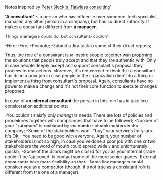 Notes inspired by [Peter Block's 'Flawless consulting'](https://a.co/d/0mwYu4a)

**'A consultant'** is a person who has influence over someone (tech specialist, manager, any other person in a company), but has no direct authority. It makes a consultant different from **a manager**. 

Things managers could do, but consultants couldn't: 

-Hire;
-Fire;
-Promote;
-Submit a Jira task to some of their direct reports;

Thus, the role of a consultant is to inspire people together with proposing the solutions that people truly accept and that they are authentic with. Only in case people deeply accept and support consulant's proposal they procees to real actions. Moreover, it's not correct to think that a consultant has done a poor job in case people in the organization didn't do a thing or implement a thing from consultant's proposal. Again, consultants have no power to make a change and it's not their core function to execute changes proposed. 

In case of **an internal consultant** the person in this role has to take into consideration additional points: 

-You couldn't staisfy only _managers_ needs. There are lots of policies and procedures together with compliances that have to be followed;
-Number of your "cutomers" is restricted by the number of stakeholders in the company;
-Some of the stakeholders won't "buy" your services for years. It's OK; 
-You need to be good with everyone. Again, your number of stakeholders is not so high, in case you've done a poor job with one or two stakeholders the word of mouth could spread widely and unfortunately quickly;
-Some of the doors might be closed for you as your internal grade couldn't be 'approved' to contact some of the more senior grades. External consultants have more flexibility on that. 
-Some line managers could consider you as a competitor (though, it's not true as a conslutant role is different from the one of a manager).

